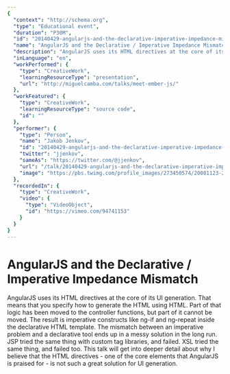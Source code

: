 ```yaml
---
{
  "context": "http://schema.org",
  "type": "Educational event",
  "duration": "P30M",
  "id": "20140429-angularjs-and-the-declarative-imperative-impedance-mismatch",
  "name": "AngularJS and the Declarative / Imperative Impedance Mismatch",
  "description": "AngularJS uses its HTML directives at the core of its UI generation. That means that you specify how to generate the HTML using HTML. Part of that logic has been moved to the controller functions, but part of it cannot be moved. The result is imperative constructs like ng-if and ng-repeat inside the declarative HTML template. The mismatch between an imperative problem and a declarative tool ends up in a messy solution in the long run. JSP tried the same thing with custom tag libraries, and failed. XSL tried the same thing, and failed too. This talk will get into deeper detail about why I believe that the HTML directives - one of the core elements that AngularJS is praised for - is not such a great solution for UI generation.",
  "inLanguage": "en",
  "workPerformed": {
    "type": "CreativeWork",
    "learningResourceType": "presentation",
    "url": "http://miguelcamba.com/talks/meet-ember-js/"
  },
  "workFeatured": {
    "type": "CreativeWork",
    "learningResourceType": "source code",
    "id": ""
  },
  "performer": {
    "type": "Person",
    "name": "Jakob Jenkov",
    "id": "20140429-angularjs-and-the-declarative-imperative-impedance-mismatch",
    "twitter": "jjenkov",
    "sameAs": "https://twitter.com/@jjenkov",
    "url": "/talk/20140429-angularjs-and-the-declarative-imperative-impedance-mismatch.html",
    "image": "https://pbs.twimg.com/profile_images/273450574/20081123-20081123-3E1W7902-small-portrait.jpg"
  },
  "recordedIn": {
    "type": "CreativeWork",
    "video": {
      "type": "VideoObject",
      "id": "https://vimeo.com/94741153"
    }
  }
}
---
```

# AngularJS and the Declarative / Imperative Impedance Mismatch

AngularJS uses its HTML directives at the core of its UI generation. That means that you specify how to generate the HTML using HTML. Part of that logic has been moved to the controller functions, but part of it cannot be moved. The result is imperative constructs like ng-if and ng-repeat inside the declarative HTML template. The mismatch between an imperative problem and a declarative tool ends up in a messy solution in the long run. JSP tried the same thing with custom tag libraries, and failed. XSL tried the same thing, and failed too. This talk will get into deeper detail about why I believe that the HTML directives - one of the core elements that AngularJS is praised for - is not such a great solution for UI generation.